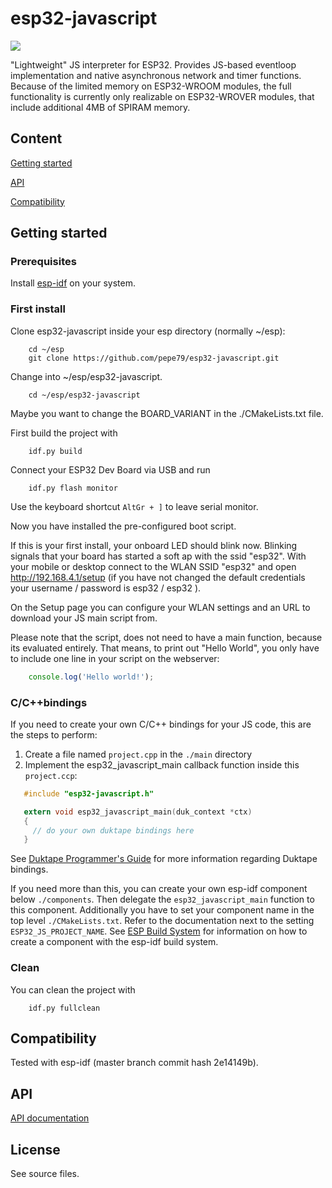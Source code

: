 # esp32-javascript

![](https://github.com/marcelkottmann/esp32-javascript/workflows/Build/badge.svg)

"Lightweight" JS interpreter for ESP32. Provides JS-based eventloop implementation
and native asynchronous network and timer functions.
Because of the limited memory on ESP32-WROOM modules, the full functionality is currently only realizable on ESP32-WROVER modules, that include additional 4MB of SPIRAM memory.   

## Content
[Getting started](#getting-started)

[API](#api)

[Compatibility](#compatibility)

## Getting started

### Prerequisites
Install [esp-idf](http://esp-idf.readthedocs.io/en/latest/get-started/index.html#setup-toolchain) on your system.

### First install
Clone esp32-javascript inside your esp directory (normally ~/esp):
```shell
    cd ~/esp
    git clone https://github.com/pepe79/esp32-javascript.git
```

Change into ~/esp/esp32-javascript.
```shell
    cd ~/esp/esp32-javascript
```

Maybe you want to change the BOARD_VARIANT in the ./CMakeLists.txt file.

First build the project with
```shell
    idf.py build
```

Connect your ESP32 Dev Board via USB and run
```shell
    idf.py flash monitor
```

Use the keyboard shortcut `AltGr + ]` to leave serial monitor.

Now you have installed the pre-configured boot script.

If this is your first install, your onboard LED should blink now. Blinking signals that your board has started a soft ap with the ssid "esp32". With your mobile or desktop connect to the WLAN SSID "esp32" and open http://192.168.4.1/setup (if you have not changed the default credentials your username / password is esp32 / esp32 ).

On the Setup page you can configure your WLAN settings and an URL to download your JS main script from.

Please note that the script, does not need to have a main function, because its evaluated entirely. 
That means, to print out "Hello World", you only have to include one line in your script on the webserver:

```js
    console.log('Hello world!');
```

### C/C++bindings

If you need to create your own C/C++ bindings for your JS code, this are the steps to perform:

1. Create a file named `project.cpp` in the `./main` directory
2. Implement the esp32_javascript_main callback function inside this `project.ccp`:
```c
   #include "esp32-javascript.h"

   extern void esp32_javascript_main(duk_context *ctx)
   {
     // do your own duktape bindings here
   }
```

See [Duktape Programmer's Guide](https://duktape.org/guide.html) for more information regarding Duktape bindings.

If you need more than this, you can create your own esp-idf component below `./components`. Then delegate the `esp32_javascript_main` function to this component.
Additionally you have to set your component name in the top level `./CMakeLists.txt`. Refer to the documentation next to the setting `ESP32_JS_PROJECT_NAME`.
See [ESP Build System](https://docs.espressif.com/projects/esp-idf/en/latest/esp32/api-guides/build-system.html) for information on how to create a component with the esp-idf build system.

### Clean        

You can clean the project with

```shell
    idf.py fullclean
```

## Compatibility

Tested with esp-idf (master branch commit hash 2e14149b).

## API
[API documentation](api.md)

## License
See source files.
